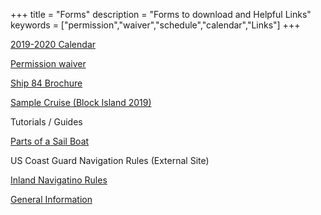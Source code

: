 +++
title = "Forms"
description = "Forms to download and Helpful Links"
keywords = ["permission","waiver","schedule","calendar","Links"]
+++

[2019-2020 Calendar](https://www.ship84.com/SHIP_84_2019_2020_Calendar_v1.pdf)

[Permission waiver](https://www.ship84.com/Ship_84_Activity_Permission_Form_2020.pdf)

[Ship 84 Brochure](https://www.ship84.com/Ship_84_flyer_v5.docx)

[Sample Cruise (Block Island 2019)](https://www.ship84.com/2019_Block_Island_Boarding_Manual.docx)

Tutorials / Guides

[Parts of a Sail Boat](https://www.ship84.com/Parts_of_a_Sail_Boat.pdf)

US Coast Guard Navigation Rules (External Site)

[Inland Navigatino Rules](https://navcen.uscg.gov/pdf/navRules/navrules.pdf)

[General Information](https://navcen.uscg.gov/?pageName=NavRulsAmalgamated)
